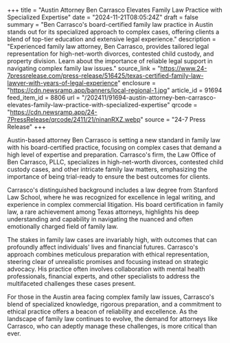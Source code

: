 +++
title = "Austin Attorney Ben Carrasco Elevates Family Law Practice with Specialized Expertise"
date = "2024-11-21T08:05:24Z"
draft = false
summary = "Ben Carrasco's board-certified family law practice in Austin stands out for its specialized approach to complex cases, offering clients a blend of top-tier education and extensive legal experience."
description = "Experienced family law attorney, Ben Carrasco, provides tailored legal representation for high-net-worth divorces, contested child custody, and property division. Learn about the importance of reliable legal support in navigating complex family law issues."
source_link = "https://www.24-7pressrelease.com/press-release/516425/texas-certified-family-law-lawyer-with-years-of-legal-experience"
enclosure = "https://cdn.newsramp.app/banners/local-regional-1.jpg"
article_id = 91694
feed_item_id = 8806
url = "/202411/91694-austin-attorney-ben-carrasco-elevates-family-law-practice-with-specialized-expertise"
qrcode = "https://cdn.newsramp.app/24-7PressRelease/qrcode/2411/21/ninanRXZ.webp"
source = "24-7 Press Release"
+++

<p>Austin-based attorney Ben Carrasco is setting a new standard in family law with his board-certified practice, focusing on complex cases that demand a high level of expertise and preparation. Carrasco's firm, the Law Office of Ben Carrasco, PLLC, specializes in high-net-worth divorces, contested child custody cases, and other intricate family law matters, emphasizing the importance of being trial-ready to ensure the best outcomes for clients.</p><p>Carrasco's distinguished background includes a law degree from Stanford Law School, where he was recognized for excellence in legal writing, and experience in complex commercial litigation. His board certification in family law, a rare achievement among Texas attorneys, highlights his deep understanding and capability in navigating the nuanced and often emotionally charged field of family law.</p><p>The stakes in family law cases are invariably high, with outcomes that can profoundly affect individuals' lives and financial futures. Carrasco's approach combines meticulous preparation with ethical representation, steering clear of unrealistic promises and focusing instead on strategic advocacy. His practice often involves collaboration with mental health professionals, financial experts, and other specialists to address the multifaceted challenges these cases present.</p><p>For those in the Austin area facing complex family law issues, Carrasco's blend of specialized knowledge, rigorous preparation, and a commitment to ethical practice offers a beacon of reliability and excellence. As the landscape of family law continues to evolve, the demand for attorneys like Carrasco, who can adeptly manage these challenges, is more critical than ever.</p>